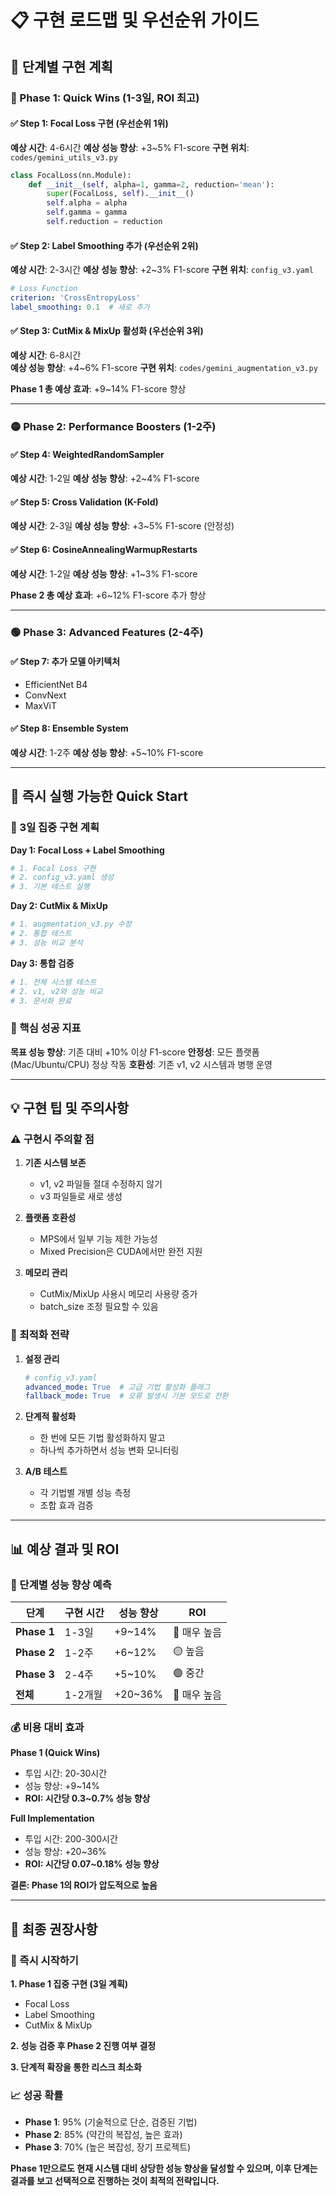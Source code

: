 # 📋 구현 로드맵 및 우선순위 가이드

## 🎯 단계별 구현 계획

### 🔴 Phase 1: Quick Wins (1-3일, ROI 최고)

#### ✅ Step 1: Focal Loss 구현 (우선순위 1위)
**예상 시간**: 4-6시간
**예상 성능 향상**: +3~5% F1-score
**구현 위치**: `codes/gemini_utils_v3.py`

```python
class FocalLoss(nn.Module):
    def __init__(self, alpha=1, gamma=2, reduction='mean'):
        super(FocalLoss, self).__init__()
        self.alpha = alpha
        self.gamma = gamma
        self.reduction = reduction
```

#### ✅ Step 2: Label Smoothing 추가 (우선순위 2위)  
**예상 시간**: 2-3시간
**예상 성능 향상**: +2~3% F1-score
**구현 위치**: `config_v3.yaml`

```yaml
# Loss Function
criterion: 'CrossEntropyLoss'
label_smoothing: 0.1  # 새로 추가
```

#### ✅ Step 3: CutMix & MixUp 활성화 (우선순위 3위)
**예상 시간**: 6-8시간  
**예상 성능 향상**: +4~6% F1-score
**구현 위치**: `codes/gemini_augmentation_v3.py`

**Phase 1 총 예상 효과**: +9~14% F1-score 향상

---

### 🟡 Phase 2: Performance Boosters (1-2주)

#### ✅ Step 4: WeightedRandomSampler
**예상 시간**: 1-2일
**예상 성능 향상**: +2~4% F1-score

#### ✅ Step 5: Cross Validation (K-Fold)
**예상 시간**: 2-3일
**예상 성능 향상**: +3~5% F1-score (안정성)

#### ✅ Step 6: CosineAnnealingWarmupRestarts
**예상 시간**: 1-2일
**예상 성능 향상**: +1~3% F1-score

**Phase 2 총 예상 효과**: +6~12% F1-score 추가 향상

---

### 🟢 Phase 3: Advanced Features (2-4주)

#### ✅ Step 7: 추가 모델 아키텍처
- EfficientNet B4
- ConvNext
- MaxViT

#### ✅ Step 8: Ensemble System
**예상 시간**: 1-2주
**예상 성능 향상**: +5~10% F1-score

---

## 🚀 즉시 실행 가능한 Quick Start

### 📅 3일 집중 구현 계획

**Day 1: Focal Loss + Label Smoothing**
```bash
# 1. Focal Loss 구현
# 2. config_v3.yaml 생성  
# 3. 기본 테스트 실행
```

**Day 2: CutMix & MixUp**
```bash
# 1. augmentation_v3.py 수정
# 2. 통합 테스트
# 3. 성능 비교 분석
```

**Day 3: 통합 검증**
```bash
# 1. 전체 시스템 테스트
# 2. v1, v2와 성능 비교
# 3. 문서화 완료
```

### 🎯 핵심 성공 지표

**목표 성능 향상**: 기존 대비 +10% 이상 F1-score
**안정성**: 모든 플랫폼 (Mac/Ubuntu/CPU) 정상 작동
**호환성**: 기존 v1, v2 시스템과 병행 운영

---

## 💡 구현 팁 및 주의사항

### ⚠️ 구현시 주의할 점

1. **기존 시스템 보존**
   - v1, v2 파일들 절대 수정하지 않기
   - v3 파일들로 새로 생성

2. **플랫폼 호환성**
   - MPS에서 일부 기능 제한 가능성
   - Mixed Precision은 CUDA에서만 완전 지원

3. **메모리 관리**
   - CutMix/MixUp 사용시 메모리 사용량 증가
   - batch_size 조정 필요할 수 있음

### 🔧 최적화 전략

1. **설정 관리**
   ```yaml
   # config_v3.yaml
   advanced_mode: True  # 고급 기법 활성화 플래그
   fallback_mode: True  # 오류 발생시 기본 모드로 전환
   ```

2. **단계적 활성화**
   - 한 번에 모든 기법 활성화하지 말고
   - 하나씩 추가하면서 성능 변화 모니터링

3. **A/B 테스트**
   - 각 기법별 개별 성능 측정
   - 조합 효과 검증

---

## 📊 예상 결과 및 ROI

### 🎯 단계별 성능 향상 예측

| 단계 | 구현 시간 | 성능 향상 | ROI |
|------|-----------|-----------|-----|
| **Phase 1** | 1-3일 | +9~14% | 🔴 매우 높음 |
| **Phase 2** | 1-2주 | +6~12% | 🟡 높음 |
| **Phase 3** | 2-4주 | +5~10% | 🟢 중간 |
| **전체** | 1-2개월 | +20~36% | 🔴 매우 높음 |

### 💰 비용 대비 효과

**Phase 1 (Quick Wins)**
- 투입 시간: 20-30시간
- 성능 향상: +9~14%
- **ROI: 시간당 0.3~0.7% 성능 향상**

**Full Implementation**
- 투입 시간: 200-300시간  
- 성능 향상: +20~36%
- **ROI: 시간당 0.07~0.18% 성능 향상**

**결론: Phase 1의 ROI가 압도적으로 높음**

---

## 🎊 최종 권장사항

### 🚀 즉시 시작하기

**1. Phase 1 집중 구현 (3일 계획)**
- Focal Loss
- Label Smoothing  
- CutMix & MixUp

**2. 성능 검증 후 Phase 2 진행 여부 결정**

**3. 단계적 확장을 통한 리스크 최소화**

### 📈 성공 확률

- **Phase 1**: 95% (기술적으로 단순, 검증된 기법)
- **Phase 2**: 85% (약간의 복잡성, 높은 효과)
- **Phase 3**: 70% (높은 복잡성, 장기 프로젝트)

**Phase 1만으로도 현재 시스템 대비 상당한 성능 향상을 달성할 수 있으며, 이후 단계는 결과를 보고 선택적으로 진행하는 것이 최적의 전략입니다.**
